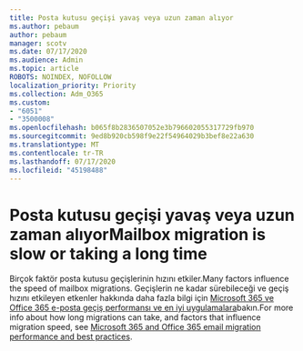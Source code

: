 ```yaml
---
title: Posta kutusu geçişi yavaş veya uzun zaman alıyor
ms.author: pebaum
author: pebaum
manager: scotv
ms.date: 07/17/2020
ms.audience: Admin
ms.topic: article
ROBOTS: NOINDEX, NOFOLLOW
localization_priority: Priority
ms.collection: Adm_O365
ms.custom:
- "6051"
- "3500008"
ms.openlocfilehash: b065f8b2836507052e3b796602055317729fb970
ms.sourcegitcommit: 9ed8b920cb598f9e22f54964029b3bef8e22a630
ms.translationtype: MT
ms.contentlocale: tr-TR
ms.lasthandoff: 07/17/2020
ms.locfileid: "45198488"
---
```

# <a name="mailbox-migration-is-slow-or-taking-a-long-time"></a><span data-ttu-id="f4a1d-102">Posta kutusu geçişi yavaş veya uzun zaman alıyor</span><span class="sxs-lookup"><span data-stu-id="f4a1d-102">Mailbox migration is slow or taking a long time</span></span>

<span data-ttu-id="f4a1d-103">Birçok faktör posta kutusu geçişlerinin hızını etkiler.</span><span class="sxs-lookup"><span data-stu-id="f4a1d-103">Many factors influence the speed of mailbox migrations.</span></span> <span data-ttu-id="f4a1d-104">Geçişlerin ne kadar sürebileceği ve geçiş hızını etkileyen etkenler hakkında daha fazla bilgi için [Microsoft 365 ve Office 365 e-posta geçiş performansı ve en iyi uygulamalara](https://docs.microsoft.com/exchange/mailbox-migration/office-365-migration-best-practices)bakın.</span><span class="sxs-lookup"><span data-stu-id="f4a1d-104">For more info about how long migrations can take, and factors that influence migration speed, see [Microsoft 365 and Office 365 email migration performance and best practices](https://docs.microsoft.com/exchange/mailbox-migration/office-365-migration-best-practices).</span></span>